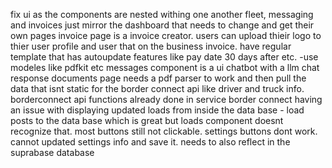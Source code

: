fix ui as the components are nested withing one another
fleet, messaging and invoices just mirror the dashboard that needs to change and get their own pages 
invoice page is a invoice creator. users can upload thieir logo to thier user profile and user that on the business invoice. have regular template that has autoupdate features like pay date 30 days after etc. -use modeles like pdfkit etc 
messages component is a ui chatbot with a llm chat response
documents page needs a pdf parser to work and then pull the data that isnt static for the border connect api like driver and truck info. borderconnect api functions already done in service border connect 
having an issue with displaying updated loads from inside the data base - load posts to the data base which is great but loads component doesnt recognize that. 
most buttons still not clickable. settings buttons dont work. cannot updated settings info and save it. needs to also reflect in the suprabase database